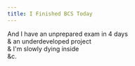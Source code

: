 ```yaml
---
title: I Finished BCS Today
---
```


And I have an unprepared exam in 4 days<br>
& an underdeveloped project<br>
& I'm slowly dying inside<br>
&c.